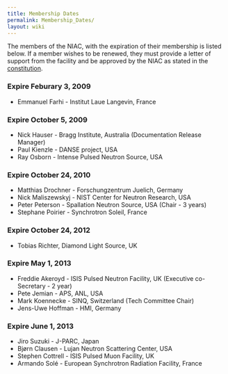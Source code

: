 ```yaml
---
title: Membership Dates
permalink: Membership_Dates/
layout: wiki
---
```


The members of the NIAC, with the expiration of their membership is
listed below. If a member wishes to be renewed, they must provide a
letter of support from the facility and be approved by the NIAC as
stated in the [constitution](NIAC "wikilink").

### Expire Feburary 3, 2009

-   Emmanuel Farhi - Institut Laue Langevin, France

### Expire October 5, 2009

-   Nick Hauser - Bragg Institute, Australia (Documentation Release
    Manager)
-   Paul Kienzle - DANSE project, USA
-   Ray Osborn - Intense Pulsed Neutron Source, USA

### Expire October 24, 2010

-   Matthias Drochner - Forschungzentrum Juelich, Germany
-   Nick Maliszewskyj - NIST Center for Neutron Research, USA
-   Peter Peterson - Spallation Neutron Source, USA (Chair - 3 years)
-   Stephane Poirier - Synchrotron Soleil, France

### Expire October 24, 2012

-   Tobias Richter, Diamond Light Source, UK

### Expire May 1, 2013

-   Freddie Akeroyd - ISIS Pulsed Neutron Facility, UK (Executive
    co-Secretary - 2 year)
-   Pete Jemian - APS, ANL, USA
-   Mark Koennecke - SINQ, Switzerland (Tech Committee Chair)
-   Jens-Uwe Hoffman - HMI, Germany

### Expire June 1, 2013

-   Jiro Suzuki - J-PARC, Japan
-   Bjørn Clausen - Lujan Neutron Scattering Center, USA
-   Stephen Cottrell - ISIS Pulsed Muon Facility, UK
-   Armando Solé - European Synchrotron Radiation Facility, France


